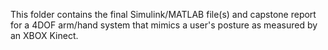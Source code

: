 This folder contains the final Simulink/MATLAB file(s) and capstone report for a 4DOF arm/hand system that mimics a user's posture as measured by an XBOX Kinect.
